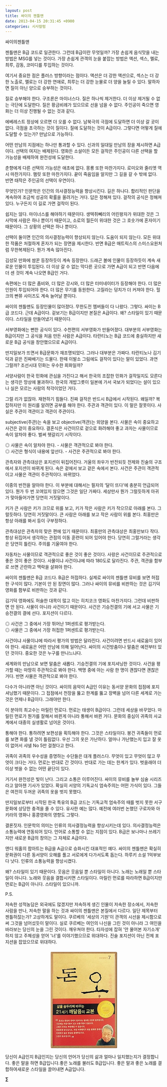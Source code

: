 ```yaml
---
layout: post
title: 싸이의 젠틀맨
date: 2013-04-15 20:31:45 +0900
categories: 시사칼럼
---
```

싸이의젠틀맨 


  


젠틀맨은 B급 코드로 일관한다. 그런데 B급이란 무엇일까? 가장 손쉽게 음식맛을 내는 방법은 MSG를 넣는 것이다. 가장 손쉽게 관객의 눈을 붙잡는 방법은 액션, 섹스, 멜로, 최루, 감동, 코미디를 투입하는 것이다. 


  


여기서 중요한 점은 플러스 방향이라는 점이다. 액션은 더 강한 액션으로, 섹스는 더 강한 노출로, 멜로는 더 강한 연애로, 최루는 더 강한 눈물로 더 양을 늘릴 수 있다. 말하자면 질이 아닌 양으로 승부하는 것이다. 


  


질로 승부해야 한다. 구조론은 마이너스다. 질은 하나씩 제거한다. 더 이상 제거될 수 없는 극단에 도달한다. 질은 황금비례가 있으므로 선을 넘을 수 없다. 주인공이 죽으면 영화는 더 이상 진행될 수 없는 것과 같다. 


  


에베레스트 정상에 오르면 더 오를 수 없다. 남북극의 극점에 도달하면 더 이상 갈 곳이 없다. 극점을 초극하는 것이 질이다. 질에 도달하는 것이 A급이다. 그렇다면 어떻게 질에 도달할 수 있는가? 만남으로 가능하다. 


  


어떤 만남의 지점에는 하나만 통과할 수 있다. 신과의 일대일 만남의 장을 제시하면 A급이다. 선택의 여지는 배제된다. 영화든 소설이든 모든 걸작은 주인공이 다른 선택을 할 가능성을 배제하여 완전성에 도달한다. 


  


춘향에게 다른 선택의 가능성은 애초에 없다. 몽룡 또한 마찬가지다. 로미오와 줄리엣 역시 마찬가지다. 햄릿 또한 마찬가지다. 끝이 죽음임을 알지만 그 길을 갈 수 밖에 없다. 반면 태작은 주인공의 선택이 우연이다. 


  


무엇인가? 인문학은 인간의 의사결정능력을 향상시킨다. 길은 하나다. 합리적인 판단을 계속하여 조금씩 성공의 확률을 올려가는 거다. 답은 정해져 있다. 걸작의 공식은 정해져 있다. 누구든지 이 길로 가면 걸작이 된다. 


  


쉽지는 않다. 마이너스를 해야하기 때문이다. 생텍쥐뻬리의 어린왕자가 위대한 것은 그 사막에 사람은 하나 뿐이기 때문이고, 소로의 월든이 위대한 것은 그 호숫가에 혼자이기 때문이다. 그 상황의 선택은 하나 뿐이다. 


  


선택이 둘이면 인간의 의사결정능력이 향상되지 않는다. 도움이 되지 않는다. 모든 위대한 작품은 처절하게 혼자가 되는 장면을 제시한다. 반면 B급은 매트릭스의 스미스요원처럼 무한복제된다. 뭔가 계속 많아진다. 


  


김성모 만화에 쌈꾼 등장하듯이 계속 등장한다. 드래곤 볼에 인물이 등장하듯이 계속 새로운 인물이 투입된다. 더 이상 갈 수 없는 막다른 곳으로 가면 A급이 되고 반면 다음에 더 센 것이 계속 나오면 B급인 거다. 


  


속편에는 더 많은 좀비와, 더 많은 강시와, 더 많은 터미네이터가 등장해야 한다. 더 많은 인원이 투입되어야 한다. 더 많은 무기를 동원한다. 고질라는 덩치가 더 커져야 한다. 헐크의 빤쮸 사이즈도 계속 늘어날 뿐이다. 


  


싸이의 젠틀맨도 등장인물이 많아졌다. 무한도전 멤버들이 다 나왔다. 그렇다. 싸이는 B급 코드다. 근데 A급이다. 겉보기는 B급이지만 본질은 A급이다. 왜? 스타일이 있기 때문이다. 스타일을 만들어냈기 때문이다. 


  


서부영화에는 뻔한 공식이 있다. 수천편의 서부영화가 만들어졌다. 대부분의 서부영화는 B급이지만 그 공식을 처음 만든 사람은 A급이다. 타란티노는 B급 코드에 충실하지만 새로운 B급 공식을 창안했으므로 A급이다. 


  


딴지일보가 뜨면서 B급문화가 재조명되었다. 그러나 대부분은 가짜다. 타란티노나 김기덕과 같은 진짜배기는 드물다. 한때 이발소 그림에도 걸작이 있다는 말이 있었다. 과연 그럴까? 조선시대 민화는 우수한 회화일까? 


  


서양사람이 한국 민화에 관심을 가진다고 해서 한국의 조잡한 민화가 걸작일지도 모른다는 생각은 망상에 불과하다. 한국의 개밥그릇이 일본에 가서 국보가 되었다는 설이 있으나 실은 모르는 사람의 착각이었던 거다. 


  


그럴 리가 없잖아. 재현하기 힘들다. 진짜 걸작은 반드시 B급에서 시작된다. 왜일까? 복잡하지만 이 원리를 알려면 공부를 해야 한다. 주관과 객관이 있다. 이 말은 잘못이다. 사실은 주관이 객관이고 객관이 주관이다. 


  


subjective(주관)는 속을 보고 objective(객관)는 외양을 본다. 사물은 속이 중요하고 사건은 겉이 중요하다. 결혼식은 사건이므로 겉으로 화려해야 좋고 과자는 사물이므로 속이 알차야 좋다. 벌써 헷갈리기 시작이다. 


  


◎ 사물은 속이 알차야 한다. - 사물은 객관적으로 봐야 한다.     
◎ 사건은 형식이 내용에 앞선다. - 사건은 주관적으로 봐야 한다. 


  


관측자와 관측대상은 포지션이 뒤집어진다. 거울의 좌우가 반전되듯 전제와 진술의 구조에서 포지션이 바뀌게 된다. 속은 겉에서 보고 겉은 속에서 본다. 사건은 주관이 객관적이고 사물은 객관이 주관적이다. 바뀌었다. 


  


이중의 반전을 알아야 한다. 이 부분에 대해서는 필자의 ‘달이 뜨다’에 충분히 언급되어 있다. 뭔가 두 번 꼬여있지 않으면 그것은 일단 가짜다. 세상만사 뭔가 그럴듯하게 아귀가 맞아들어가면 당연히 거짓말이다. 


  


키가 큰 사람은 키가 크므로 위를 보고, 키가 작은 사람은 키가 작으므로 아래를 본다. 그럴듯하다. 당연히 거짓말이다. 큰 사람은 아래를 보고 작은 사람이 위를 본다. 최홍만은 항상 아래를 봐서 등이 구부정하다. 


  


관측대상은 관측자의 맞은 편에 있기 때문이다. 최홍만의 관측대상은 최홍만보다 작다. 항상 뒤집어서 생각하는 관점의 이동 훈련이 되어 있어야 한다. 당연히 그럴거라는 생각은 당연히 틀린다. 주의를 기울여야 한다. 


  


자동차는 사물이므로 객관적으로 좋은 것이 좋은 것이다. 사랑은 사건이므로 주관적으로 좋은 것이 좋은 것이다. 사물이냐 사건이냐에 따라 180도로 달라진다. 주관, 객관을 함부로 쓰면 곤란하고 맥락을 살펴야 한다. 


  


싸이의 젠틀맨은 B급 코드다. B급은 허접하다. 실제로 싸이의 젠틀맨 뮤비를 보면 허접한 구석이 많다. 기본이 안 된 장면이 많다. 그러나 싸이의 뮤비를 비판하는 것은 김기덕 영화를 함부로 비판하는 것과 같다. 


  


김기덕 영화에도 허술한 대목이 많고 이는 히치코크 영화도 마찬가지다. 그런데 비판하면 안 된다. 사물이 아니라 사건이기 때문이다. 사건은 기승전결의 기에 서고 사물은 기승전결의 결에 선다. 포지션이 다르다. 


  


◎ 사건은 그 중에서 가장 뛰어난 1퍼센트로 평가받는다.     
◎ 사물은 그 중에서 가장 허접한 1퍼센트로 평가받는다. 


  


사건이냐 사물이냐에 따라서 평가의 방법은 달라진다. 사건이려면 반드시 새로움이 있어야 한다. 새로움은 어떤 만남에 의해 일어난다. 싸이의 시건방춤이나 말춤은 예전부터 있던 것이다. 중요한 것은 누구를 만나느냐다. 


  


세계와의 만남으로 보면 말춤은 새롭다. 기승전결의 기에 포지셔닝한 것이다. 사건을 평가할 때는 마땅히 주관적으로 봐야 한다. 백명 중에 아는 사람 한 명이 괜찮다면 괜찮은 거다. 반면 사물은 객관적으로 봐야 한다. 


  


다수가 아니라면 아닌 것이다. 싸이의 음악이 A급인 이유는 동서양 문화의 접점에 포지셔닝했기 때문이다. 그 접점에서 천장을 뚫고 한계를 뚫고 장벽을 넘어 다른 세계로 가는 것은 언제나 B급이다. 그래야만 한다. 


  


이 분야의 최고수는 마릴린 먼로다. 먼로는 태생이 B급이다. 그런데 세상을 바꾸었다. 마릴린 먼로가 뭔가를 잘해서 바뀐게 아니라 통해서 바뀐 거다. 문화의 중심이 귀족의 사교계에서 대중의 실생활로 넘어온 것이다. 


  


통해야 한다. 통하려면 보편성을 획득해야 한다. 그것은 스타일이다. 봉건 귀족들이 먼로를 보면 화를 낼 것이 틀림없다. 우선 그의 옷은 가난하다. 얼마나 가난했는지 입고 잘 옷이 없어서 샤넬 No 5만 걸쳤다고 한다. 


  


귀족이 귀족의 우수성을 증명하는 수단들은 대개 플러스다. 무엇이 있고 무엇이 많고 무엇이 크다는 거다. 먼로는 반대로 간 것이다. 반대로 가는 데는 한계가 있다. 벗을래야 더 이상 벗을 수 없는 어떤 끝단이 있다. 


  


거기서 완전성은 빛이 난다. 그리고 소통은 이루어진다. 싸이의 뮤비를 놀부 심술 시리즈라고 알아챈 기사가 있었다. 확실히 서양의 기독교식 엄숙주의는 어떤 가식이 있다. 그들은 여전히 두꺼운 귀족의 옷을 벗지 못했다. 


  


딴지일보로부터 시작된 한국 특유의 B급 코드는 기독교적 엄숙주의 때를 벗지 못한 서구문화에 상당한 충격을 줄 수 있다. 유사한 예는 많다. 예전에 여러번 논했던 구로자와 아키라의 영화나 홍콩영화의 영향도 그렇다. 


  


결론짓자. 인문학의 의미는 인류의 의사결정능력을 향상시키는데 있다. 의사결정능력은 소통능력에 연동되어 있다. 언어로 소통할 수 없는 지점이 있다. B급은 보나마나 쓰레기지만 새로운 B급의 창의는 그 자체로 A급이다. 


  


앤디 워홀의 팝아트는 B급을 A급으로 승화시킨 대표적인 예다. 싸이의 젠틀맨은 확실히 문화권이 다른 동서양이 오해를 풀고 서로에게 다가서도록 돕는다. 하루키 소설 1억부보다 낫다. 인류의 소통능력을 향상시켰다. 


  


왜? 스타일이 있기 때문이다. 웃음은 웃음일 뿐 스타일이 아니다. 노래는 노래일 뿐 스타일이 아니다. 노래와 웃음을 결합시키면 스타일이다. 마릴린 먼로를 따라하면 B급이지만 먼로는 B급이 아니다. 스타일이 있으니까. 



P.S. 

저속한 성적농담은 외국에도 많겠지만 저속하게 생긴 인물이 저속한 장소에서, 저속한 사람을 만나, 저속한 말을 하는 것과 싸이의 젠틀맨은 본질에서 다르다. 일단 제목부터 젠틀하잖는가? 고상하게도 말이다. 쿠르베의 '세상의 기원'이 관객의 시선을 제시함으로써 그것을 넘어섰듯이 말이다. 실로 쿠르베는 여인의 나신을 그린 것이 아니라 그 여인을 바라보는 당신의 눈을 그린 것이다. 깨우쳐야 한다. 타자성에 잡혀 '안 물어본 자기소개' 하지 않고 주체성을 얻어 '너'를 이야기했으므로 위대하다. 진술 포지션이 아닌 전제 포지션을 잡았으므로 위대하다.



 ###


  




<p align="center">
  <a href="?mid=DonOh"><img alt="345678.jpg" src="files/attach/images/198/727/315/55.JPG" /> <br /></a> 
  
  <p>
  </p>
  
  <p>
    당신이 A급인지 B급인지는 당신의 언어가 당신의 삶과 얼마나 일치했는지가 결정합니다. 좋은 말을 하면 B급입니다.좋은 노래를 불러도 B급입니다. 좋은 말과 좋은 노래를 결합하여새로운 스타일을 끌어내면 A급입니다.
  </p>
  
  <p>
  </p>
  
  <p>
  </p>
  
  <p>
  </p>
  
  <p>
    <b>∑</b> <br /><br />
  </p>
  
  <p>
  </p>
  
  <p>
  </p>
  
  <p>
  </p>
  
  <p>
  </p>
  
  <p>
  </p>
  
  <p>
  </p>
  
  <p>
  </p>
  
  <p>
  </p>
  
  <p>
  </p>
  
  <p>
  </p>
  
  <p>
  </p>
</p>